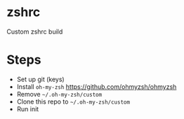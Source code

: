 # zshrc
Custom zshrc build


# Steps

- Set up git (keys)
- Install `oh-my-zsh` https://github.com/ohmyzsh/ohmyzsh
- Remove `~/.oh-my-zsh/custom`
- Clone this repo to `~/.oh-my-zsh/custom`
- Run init
